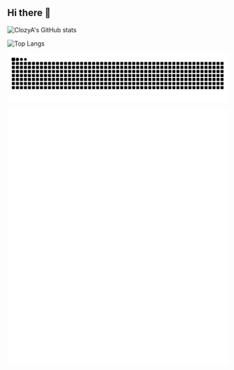 ## Hi there 👋

<!-- 
似乎是CDN缓存问题，等过段时间再开，先用直链
![card](https://cdn.jsdelivr.net/gh/ClozyA/NCM-Card/card-dark.svg) 
-->





![ClozyA's GitHub stats](https://github-readme-stats.vercel.app/api?username=ClozyA&count_private=true&show_icons=true&theme=transparent)
<!--![ClozyA's GitHub stats](https://clozya-readme-stats.vercel.app/api?username=ClozyA&count_private=true&show_icons=true&theme=transparent)
![card](https://cdn.jsdelivr.net/gh/ClozyA/netease-music-card-fixed/card.svg)-->


![Top Langs](https://github-readme-stats.vercel.app/api/top-langs/?username=ClozyA&layout=compact&theme=tokyonight)


![Snake!](https://raw.githubusercontent.com/ClozyA/ClozyA/snake-output/github-contribution-grid-snake-dark.svg)

![card](https://github.com/ClozyA/NCM-Card/blob/master/card-dark.svg)

<!--
**ClozyA/ClozyA** is a ✨ _special_ ✨ repository because its `README.md` (this file) appears on your GitHub profile.

Here are some ideas to get you started:

- 🔭 I’m currently working on ...
- 🌱 I’m currently learning ...
- 👯 I’m looking to collaborate on ...
- 🤔 I’m looking for help with ...
- 💬 Ask me about ...
- 📫 How to reach me: ...
- 😄 Pronouns: ...
- ⚡ Fun fact: ...
-->
